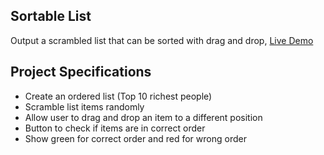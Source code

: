 ## Sortable List

Output a scrambled list that can be sorted with drag and drop, [Live Demo](https://sortable.layersavenuesoftware.co.za/)

## Project Specifications

- Create an ordered list (Top 10 richest people)
- Scramble list items randomly
- Allow user to drag and drop an item to a different position
- Button to check if items are in correct order
- Show green for correct order and red for wrong order
